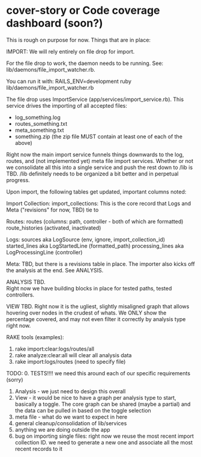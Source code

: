 cover-story
or
Code coverage dashboard (soon?)
===========

This is rough on purpose for now.  Things that are in place:

IMPORT:
We will rely entirely on file drop for import.  

For the file drop to work, the daemon needs to be running.  See: 
lib/daemons/file_import_watcher.rb.  

You can run it with: 
RAILS_ENV=development ruby lib/daemons/file_import_watcher.rb

The file drop uses ImportService (app/services/import_service.rb).  This service drives the importing of all accepted files:
- log_something.log
- routes_something.txt
- meta_something.txt
- something.zip (the zip file MUST contain at least one of each of the above)

Right now the main import service funnels things downwards to the log, routes, and (not implemented yet) meta file import services.  Whether or not we consolidate all this into a single service and push the rest down to /lib is TBD.  /lib definitely needs to be organized a bit better and in perpetual progress.

Upon import, the following tables get updated, important columns noted:

Import Collection:
import_collections: This is the core record that Logs and Meta ("revisions" for now, TBD) tie to

Routes: 
routes (columns: path, controller - both of which are formatted)
route_histories (activated, inactivated)

Logs:
sources aka LogSource (env, ignore, import_collection_id)
started_lines aka LogStartedLine (formatted_path)
processing_lines aka LogProcessingLine (controller)

Meta:
TBD, but there is a revisions table in place.
The importer also kicks off the analysis at the end.  See ANALYSIS.


ANALYSIS
TBD.  
Right now we have building blocks in place for tested paths, tested controllers.


VIEW
TBD.
Right now it is the ugliest, slightly misaligned graph that allows hovering over nodes in the crudest of whats.  We ONLY show the percentage covered, and may not even filter it correctly by analysis type right now.


RAKE tools (examples):
1.  rake import:clear:logs/routes/all
2.  rake analyze:clear:all will clear all analysis data
3.  rake import:logs/routes (need to specify file)


TODO:
0. TESTS!!!! we need this around each of our specific requirements (sorry)
1. Analysis - we just need to design this overall
2. View - it would be nice to have a graph per analysis type to start, basically a toggle. The core graph can be shared (maybe a partial) and the data can be pulled in based on the toggle selection
3. meta file - what do we want to expect in here
4. general cleanup/consolidation of lib/services
5. anything we are doing outside the app
6. bug on importing single files: right now we reuse the most recent import collection ID. we need to generate a new one and associate all the most recent records to it
